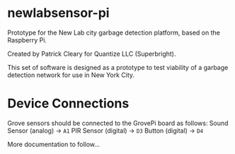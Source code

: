 # newlabsensor-pi
Prototype for the New Lab city garbage detection platform, based on the Raspberry Pi.

Created by Patrick Cleary for Quantize LLC (Superbright).

This set of software is designed as a prototype to test viability of a garbage detection network for use in New York City.

# Device Connections
Grove sensors should be connected to the GrovePi board as follows:
Sound Sensor (analog) -> `A1`
PIR Sensor (digital) -> `D3`
Button (digital) -> `D4`


More documentation to follow...
